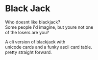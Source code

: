 # Black Jack

Who doesnt like blackjack?  
Some people i'd imagine, but youre not one  
of the losers are you?  

A cli version of blackjack with  
unicode cards and a funky ascii card table.  
pretty straight forward.  
